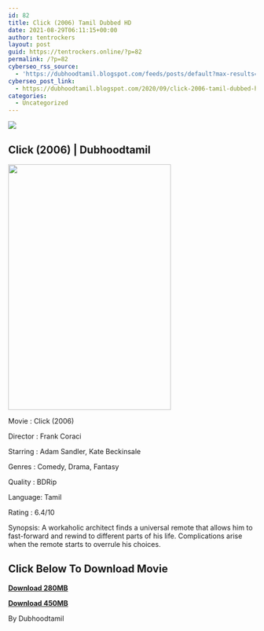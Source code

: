 ```yaml
---
id: 82
title: Click (2006) Tamil Dubbed HD
date: 2021-08-29T06:11:15+00:00
author: tentrockers
layout: post
guid: https://tentrockers.online/?p=82
permalink: /?p=82
cyberseo_rss_source:
  - 'https://dubhoodtamil.blogspot.com/feeds/posts/default?max-results=150&start-index=151'
cyberseo_post_link:
  - https://dubhoodtamil.blogspot.com/2020/09/click-2006-tamil-dubbed-hd.html
categories:
  - Uncategorized
---
```

<div class="media_block">
  <img src="https://1.bp.blogspot.com/--Lr36ZdnCRw/X1TGUKGtz8I/AAAAAAAACWc/xOmGFOGLGqYJsxIapXujf_NJjmMAd6B4wCNcBGAsYHQ/s72-w331-h500-c/Click-2006-film-images-194a9d4f-f4a2-42be-ad29-35e55f2263f.jpg" class="media_thumbnail" />
</div>

## Click (2006) | Dubhoodtamil

<div class="separator">
  <a href="https://1.bp.blogspot.com/--Lr36ZdnCRw/X1TGUKGtz8I/AAAAAAAACWc/xOmGFOGLGqYJsxIapXujf_NJjmMAd6B4wCNcBGAsYHQ/s1170/Click-2006-film-images-194a9d4f-f4a2-42be-ad29-35e55f2263f.jpg" imageanchor="1"><img loading="lazy" border="0" data-original-height="1170" data-original-width="780" height="500" src="https://1.bp.blogspot.com/--Lr36ZdnCRw/X1TGUKGtz8I/AAAAAAAACWc/xOmGFOGLGqYJsxIapXujf_NJjmMAd6B4wCNcBGAsYHQ/w331-h500/Click-2006-film-images-194a9d4f-f4a2-42be-ad29-35e55f2263f.jpg" width="331" /></a>
</div>

Movie	<span></span>:	<span></span>Click (2006)

Director	<span></span>:	<span></span>Frank Coraci

Starring	<span></span>:	<span></span>Adam Sandler, Kate Beckinsale

Genres	<span></span>:	<span></span>Comedy, Drama, Fantasy

Quality	<span></span>:	<span></span>BDRip

Language:	<span></span>Tamil&nbsp;

Rating	<span></span>:	<span></span>6.4/10&nbsp;

Synopsis: A workaholic architect finds a universal remote that allows him to fast-forward and rewind to different parts of his life. Complications arise when the remote starts to overrule his choices.

## **<span>Click Below To Download Movie</span>**

**<span><a href="https://oncehelp.com/click-1" target="_blank" rel="noopener">Download 280MB</a></span>**

**<span><a href="https://oncehelp.com/click-2" target="_blank" rel="noopener">Download 450MB</a></span>**

By Dubhoodtamil